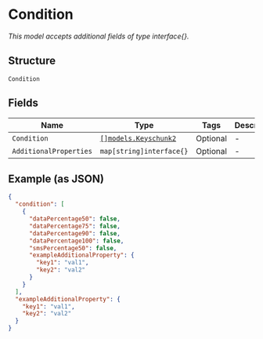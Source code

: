 
# Condition

*This model accepts additional fields of type interface{}.*

## Structure

`Condition`

## Fields

| Name | Type | Tags | Description |
|  --- | --- | --- | --- |
| `Condition` | [`[]models.Keyschunk2`](../../doc/models/keyschunk-2.md) | Optional | - |
| `AdditionalProperties` | `map[string]interface{}` | Optional | - |

## Example (as JSON)

```json
{
  "condition": [
    {
      "dataPercentage50": false,
      "dataPercentage75": false,
      "dataPercentage90": false,
      "dataPercentage100": false,
      "smsPercentage50": false,
      "exampleAdditionalProperty": {
        "key1": "val1",
        "key2": "val2"
      }
    }
  ],
  "exampleAdditionalProperty": {
    "key1": "val1",
    "key2": "val2"
  }
}
```

